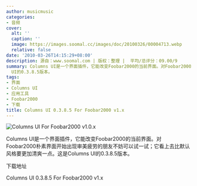 ```yaml
---
author: musicmusic
categories:
- 音频
cover:
  alt: ''
  caption: ''
  image: https://images.soomal.cc/images/doc/20100326/00004713.webp
  relative: false
date: '2010-03-26T14:15:29+08:00'
description: 源自：www.soomal.com | 版权：整理 |  平均/总评分：09.00/9
summary: Columns UI是一个界面插件，它能改变Foobar2000的当前界面。对Foobar2000朴素界面开始出现审美疲劳的朋友不妨可以试一试；它看上去比默认风格要更加清爽一点。这是Columns
  UI的0.3.8.5版本。
tags:
- 界面
- Columns UI
- 应用工具
- Foobar2000
- 下载
title: Columns UI 0.3.8.5 For Foobar2000 v1.x
---
```


![Columns UI For Foobar2000 v1.0.x](https://images.soomal.cc/images/doc/20100326/00004713.webp)



Columns UI是一个界面插件，它能改变Foobar2000的当前界面。对Foobar2000朴素界面开始出现审美疲劳的朋友不妨可以试一试；它看上去比默认风格要更加清爽一点。这是Columns UI的0.3.8.5版本。



下载地址



Columns UI 0.3.8.5 For Foobar2000 v1.x